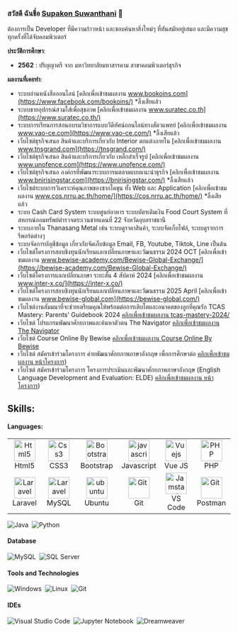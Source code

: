 ### สวัสดี ฉันชื่อ [Supakon Suwanthani](https://mikeaom.github.io) 👋

ต้องการเป็น Developer ที่มีความก้าวหน้า และชอบค้นหาสิ่งใหม่ๆ ที่ทันสมัยอยู่เสมอ และมีความสุขทุกครั้งที่ได้จับคอมพิวเตอร์

**ประวัติการศึกษา**:
- **2562** : ปริญญาตรี จาก มหาวิทยาลัยมหาสารคาม สาขาคอมพิวเตอร์ธุรกิจ

**ผลงานที่เคยทำ**:
- ระบบอ่านหนังสือออนไลน์ [คลิกเพื่อเข้าชมผลงาน www.bookoins.com](https://www.facebook.com/bookoins/) *ลิ้งเสียแล้ว
- ระบบขายอุปกรณ์สวมใส่เพื่อสุขภาพ [คลิกเพื่อเข้าชมผลงาน www.suratec.co.th](https://www.suratec.co.th/)
- ระบบการเรียนการสอนอบรมวิชาการแบบวีดีทัศน์ออนไลน์ทางสัตวแพทย์ [คลิกเพื่อเข้าชมผลงาน www.vao-ce.com](https://www.vao-ce.com/) *ลิ้งเสียแล้ว
- เว็บไซต์ธุรกิจเสนอ สินค้าและบริการเกี่ยวกับ Interior ตกแต่งภายใน [คลิกเพื่อเข้าชมผลงาน www.tnsgrand.com](https://tnsgrand.com/)
- เว็บไซต์ธุรกิจเสนอ สินค้าและบริการเกี่ยวกับ เหล็กสำเร็จรูป [คลิกเพื่อเข้าชมผลงาน www.unofence.com](https://www.unofence.com/)
- เว็บไซต์ธุรกิจเสนอ องค์กรที่พัฒนาระบบการนตลาดแบบแนะนำธุรกิจ [คลิกเพื่อเข้าชมผลงาน www.bnirisingstar.com](https://bnirisingstar.com/) *ลิ้งเสียแล้ว
- เว็บไซต์ระบบการวิเคราะห์คุณภาพของซากโคขุน ทั้ง Web และ Application [คลิกเพื่อเข้าชมผลงาน www.cos.nrru.ac.th/home/](https://cos.nrru.ac.th/home/) *ลิ้งเสียแล้ว
- ระบบ Cash Card System ระบบศูนย์อาหาร ระบบบัตรเติมเงิน Food Court System ที่ สหกรณ์ออมทรัพย์ตำรวจตระเวนชายแดนที่ 22 จังหวัดอุบลราชธานี
- ระบบภายใน Thanasang Metal เช่น ระบบดูราคาสินค้า, ระบบจัดเก็บไฟล์, ระบบดูรายการรีพอร์ตต่างๆ
- ระบบจัดการบัญชีข้อมูล เกี่ยวกับจัดเก็บข้อมูล Email, FB, Youtube, Tiktok, Line เป็นต้น
- เว็บไซต์โครงการสอบชิงทุนนักเรียนแลกเปลี่ยนภาษาและวัฒนธรรม 2024 OCT [คลิกเพื่อเข้าชมผลงาน www.bewise-academy.com/Bewise-Global-Exchange/](https://bewise-academy.com/Bewise-Global-Exchange/)
- เว็บไซต์โครงการแลกเปลี่ยนภาษา ระยะสั้น 4 สัปดาห์ 2024 [คลิกเพื่อเข้าชมผลงาน www.inter-x.co/](https://inter-x.co/)
- เว็บไซต์โครงการสอบชิงทุนนักเรียนแลกเปลี่ยนภาษาและวัฒนธรรม 2025 April [คลิกเพื่อเข้าชมผลงาน www.bewise-global.com](https://bewise-global.com/)
- เว็บไซต์งานสัมมนาที่จะช่วยเตรียมคุณให้พร้อมต่อการเติบโตและอนาคตของลูกที่คุณรัก TCAS Mastery: Parents' Guidebook 2024 [คลิกเพื่อเข้าชมผลงาน tcas-mastery-2024/](https://www.bewise-academy.com/BeWise/tcas-mastery-2024/)
- เว็บไซต์ โปรแกรมพัฒนาศักยภาพและค้นหาตัวตน The Navigator [คลิกเพื่อเข้าชมผลงาน The Navigator](https://course.bewise-academy.com/)
- เว็บไซต์ Course Online By Bewise [คลิกเพื่อเข้าชมผลงาน Course Online By Bewise](https://online.bewise-academy.com/)
- เว็บไซต์ สมัครเข้าร่วมโครงการ ค่ายพัฒนาศักยภาพภาษาอังกฤษ เพื่อการศึกษาต่อ [คลิกเพื่อเข้าชมผลงาน หน้าโครงการ](https://course.bewise-academy.com/english-ignite/))
- เว็บไซต์ สมัครเข้าร่วมโครงการ โครงการประเมินและพัฒนาศักยภาพภาษาอังกฤษ (English Language Development and Evaluation: ELDE) [คลิกเพื่อเข้าชมผลงาน หน้าโครงการ](https://eldethailand.com/))

## Skills:

#### Languages:

<table align="center">
  <tr>
      <td align="center" width="96">
      <a href="#html5">
        <img src="https://images.seeklogo.com/logo-png/27/1/ubuntu-logo-png_seeklogo-274045.png" width="48" height="48" alt="Html5" />
      </a>
      <br>Html5
    </td>   
    <td align="center" width="96">
      <a href="#css3">
        <img src="https://upload.wikimedia.org/wikipedia/commons/thumb/6/62/CSS3_logo.svg/48px-CSS3_logo.svg.png" width="48" height="48" alt="Css3" />
      </a>
      <br>CSS3
    </td>
     <td align="center" width="96">
      <a href="#bootstrap">
        <img src="https://cdn.worldvectorlogo.com/logos/bootstrap-4.svg" width="48" height="48" alt="Bootstrap" />
      </a>
      <br>Bootstrap
    </td>
     <td align="center" width="96">
      <a href="#js">
        <img src="https://upload.wikimedia.org/wikipedia/commons/thumb/9/99/Unofficial_JavaScript_logo_2.svg/1024px-Unofficial_JavaScript_logo_2.svg.png" width="48" height="48" alt="javascript" />
      </a>
      <br>Javascript
    </td>
     <td align="center" width="96">
      <a href="#vuejs">
        <img src="https://www.vectorlogo.zone/logos/vuejs/vuejs-icon.svg" width="48" height="48" alt="Vuejs" />
      </a>
      <br>Vue JS
    </td>
     <td align="center" width="96">
      <a href="#PHP">
        <img src="https://i.ibb.co/LzmYpDX/146-1466902-php-logo-png-transparent-php-logo-png-png-removebg-preview.png" width="48" height="48" alt="PHP" />
      </a>
      <br>PHP
    </td>      
  </tr>
  
  <tr>
      <td align="center" width="96">
      <a href="#laravel">
        <img src="https://cdn.worldvectorlogo.com/logos/laravel-2.svg" width="48" height="48" alt="Laravel" />
      </a>
      <br>Laravel
    </td>
      <td align="center" width="96">
      <a href="#MySQL">
        <img src="https://www.logo.wine/a/logo/MySQL/MySQL-Logo.wine.svg" width="48" height="48" alt="Laravel" />
      </a>
      <br>MySQL
    </td>
          <td align="center" width="96">
      <a href="#ubuntu" >
        <img src="https://images.seeklogo.com/logo-png/27/1/ubuntu-logo-png_seeklogo-274045.png" width="48" height="48" alt="ubuntu" />
      </a>
      <br>Ubuntu
      <td align="center" width="96">
      <a href="#git" >
        <img src="https://upload.wikimedia.org/wikipedia/commons/thumb/3/3f/Git_icon.svg/1200px-Git_icon.svg.png" width="48" height="48" alt="Git" />
      </a>
      <br>Git
    </td>
      <td align="center"  width="96">
      <a href="#vscode">
        <img src="https://upload.wikimedia.org/wikipedia/commons/9/9a/Visual_Studio_Code_1.35_icon.svg" width="48" height="48" alt="Jamstack" />
      </a>
      <br>VS Code
    </td>
      <td align="center" width="96">
      <a href="#postman" >
        <img src="https://www.vectorlogo.zone/logos/getpostman/getpostman-icon.svg" width="48" height="48" alt="Git" />
      </a>
      <br>Postman
    </td>
  </tr>
</table>

![Java](https://img.shields.io/badge/Java-ED8B00?style=for-the-badge&logo=java&logoColor=white)&nbsp;
![Python](https://img.shields.io/badge/Python-3776AB?style=for-the-badge&logo=python&logoColor=white)&nbsp;

<!-- ![PHP](https://img.shields.io/badge/-php-blue?style=for-the-badge&logo=php&logoColor=white)&nbsp;
![HTML]()&nbsp;
![CSS]()&nbsp;
![Javascript]()&nbsp;
![Java](https://img.shields.io/badge/Java-ED8B00?style=for-the-badge&logo=java&logoColor=white)&nbsp;
![Python](https://img.shields.io/badge/Python-3776AB?style=for-the-badge&logo=python&logoColor=white)&nbsp;

<p align="left"> <a href="https://getbootstrap.com" target="_blank" rel="noreferrer"> <img src="https://raw.githubusercontent.com/devicons/devicon/master/icons/bootstrap/bootstrap-plain-wordmark.svg" alt="bootstrap" width="40" height="40"/> </a> <a href="https://www.w3schools.com/css/" target="_blank" rel="noreferrer"> <img src="https://raw.githubusercontent.com/devicons/devicon/master/icons/css3/css3-original-wordmark.svg" alt="css3" width="40" height="40"/> </a> <a href="https://git-scm.com/" target="_blank" rel="noreferrer"> <img src="https://www.vectorlogo.zone/logos/git-scm/git-scm-icon.svg" alt="git" width="40" height="40"/> </a> <a href="https://www.w3.org/html/" target="_blank" rel="noreferrer"> <img src="https://raw.githubusercontent.com/devicons/devicon/master/icons/html5/html5-original-wordmark.svg" alt="html5" width="40" height="40"/> </a> <a href="https://www.python.org" target="_blank" rel="noreferrer"> <img src="https://raw.githubusercontent.com/devicons/devicon/master/icons/python/python-original.svg" alt="python" width="40" height="40"/> </a>  </p> -->


#### Database

![MySQL](https://img.shields.io/badge/MySQL-00000F?style=for-the-badge&logo=mysql&logoColor=white)&nbsp;
![SQL Server](https://img.shields.io/badge/-SQL%20server-red?style=for-the-badge&logo=sqlservers&logoColor=white)&nbsp;

#### Tools and Technologies

![Windows](https://img.shields.io/badge/-Windows-blue?style=for-the-badge&logo=windows&logoColor=white)&nbsp;
![Linux](https://img.shields.io/badge/Linux-FCC624?style=for-the-badge&logo=linux&logoColor=black)&nbsp;
![Git](https://img.shields.io/badge/GIT-E44C30?style=for-the-badge&logo=git&logoColor=white)&nbsp;
<!-- ![AWS](https://img.shields.io/badge/Amazon_AWS-232F3E?style=flat&logo=amazon-aws&logoColor=white)&nbsp;
![Google Cloud](https://img.shields.io/badge/Google_Cloud-4285F4?style=flat&logo=google-cloud&logoColor=white)&nbsp; -->

#### IDEs

![Visual Studio Code](https://img.shields.io/badge/Visual%20Studio%20Code-0078d7.svg?style=for-the-badge&logo=visual-studio-code&logoColor=white)&nbsp;
![Jupyter Notebook](https://img.shields.io/badge/jupyter-%23FA0F00.svg?style=for-the-badge&logo=jupyter&logoColor=white)&nbsp;
![Dreamweaver](https://img.shields.io/badge/-dreamweaver-purple?style=for-the-badge&logoColor=white)&nbsp;


<!---
mikeaom/mikeaom is a ✨ special ✨ repository because its `README.md` (this file) appears on your GitHub profile.
You can click the Preview link to take a look at your changes.
--->
